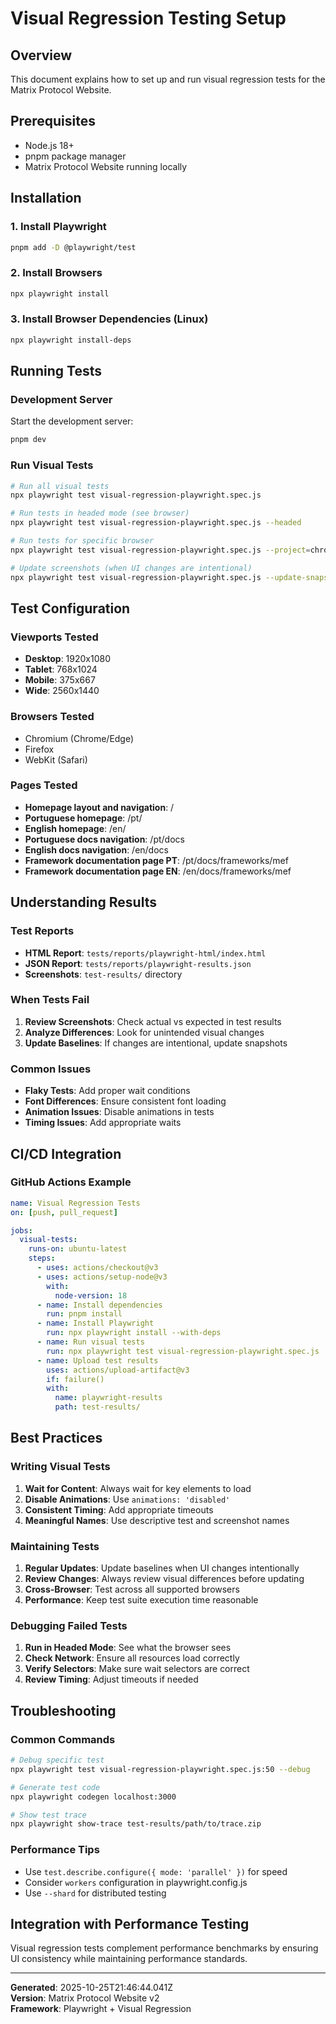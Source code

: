 # Visual Regression Testing Setup

## Overview
This document explains how to set up and run visual regression tests for the Matrix Protocol Website.

## Prerequisites
- Node.js 18+ 
- pnpm package manager
- Matrix Protocol Website running locally

## Installation

### 1. Install Playwright
```bash
pnpm add -D @playwright/test
```

### 2. Install Browsers
```bash
npx playwright install
```

### 3. Install Browser Dependencies (Linux)
```bash
npx playwright install-deps
```

## Running Tests

### Development Server
Start the development server:
```bash
pnpm dev
```

### Run Visual Tests
```bash
# Run all visual tests
npx playwright test visual-regression-playwright.spec.js

# Run tests in headed mode (see browser)
npx playwright test visual-regression-playwright.spec.js --headed

# Run tests for specific browser
npx playwright test visual-regression-playwright.spec.js --project=chromium

# Update screenshots (when UI changes are intentional)
npx playwright test visual-regression-playwright.spec.js --update-snapshots
```

## Test Configuration

### Viewports Tested
- **Desktop**: 1920x1080
- **Tablet**: 768x1024  
- **Mobile**: 375x667
- **Wide**: 2560x1440

### Browsers Tested
- Chromium (Chrome/Edge)
- Firefox
- WebKit (Safari)

### Pages Tested
- **Homepage layout and navigation**: /
- **Portuguese homepage**: /pt/
- **English homepage**: /en/
- **Portuguese docs navigation**: /pt/docs
- **English docs navigation**: /en/docs
- **Framework documentation page PT**: /pt/docs/frameworks/mef
- **Framework documentation page EN**: /en/docs/frameworks/mef

## Understanding Results

### Test Reports
- **HTML Report**: `tests/reports/playwright-html/index.html`
- **JSON Report**: `tests/reports/playwright-results.json`
- **Screenshots**: `test-results/` directory

### When Tests Fail
1. **Review Screenshots**: Check actual vs expected in test results
2. **Analyze Differences**: Look for unintended visual changes
3. **Update Baselines**: If changes are intentional, update snapshots

### Common Issues
- **Flaky Tests**: Add proper wait conditions
- **Font Differences**: Ensure consistent font loading
- **Animation Issues**: Disable animations in tests
- **Timing Issues**: Add appropriate waits

## CI/CD Integration

### GitHub Actions Example
```yaml
name: Visual Regression Tests
on: [push, pull_request]

jobs:
  visual-tests:
    runs-on: ubuntu-latest
    steps:
      - uses: actions/checkout@v3
      - uses: actions/setup-node@v3
        with:
          node-version: 18
      - name: Install dependencies
        run: pnpm install
      - name: Install Playwright
        run: npx playwright install --with-deps
      - name: Run visual tests
        run: npx playwright test visual-regression-playwright.spec.js
      - name: Upload test results
        uses: actions/upload-artifact@v3
        if: failure()
        with:
          name: playwright-results
          path: test-results/
```

## Best Practices

### Writing Visual Tests
1. **Wait for Content**: Always wait for key elements to load
2. **Disable Animations**: Use `animations: 'disabled'`
3. **Consistent Timing**: Add appropriate timeouts
4. **Meaningful Names**: Use descriptive test and screenshot names

### Maintaining Tests  
1. **Regular Updates**: Update baselines when UI changes intentionally
2. **Review Changes**: Always review visual differences before updating
3. **Cross-Browser**: Test across all supported browsers
4. **Performance**: Keep test suite execution time reasonable

### Debugging Failed Tests
1. **Run in Headed Mode**: See what the browser sees
2. **Check Network**: Ensure all resources load correctly
3. **Verify Selectors**: Make sure wait selectors are correct
4. **Review Timing**: Adjust timeouts if needed

## Troubleshooting

### Common Commands
```bash
# Debug specific test
npx playwright test visual-regression-playwright.spec.js:50 --debug

# Generate test code
npx playwright codegen localhost:3000

# Show test trace
npx playwright show-trace test-results/path/to/trace.zip
```

### Performance Tips
- Use `test.describe.configure({ mode: 'parallel' })` for speed
- Consider `workers` configuration in playwright.config.js
- Use `--shard` for distributed testing

## Integration with Performance Testing
Visual regression tests complement performance benchmarks by ensuring UI consistency while maintaining performance standards.

---

**Generated**: 2025-10-25T21:46:44.041Z  
**Version**: Matrix Protocol Website v2  
**Framework**: Playwright + Visual Regression
